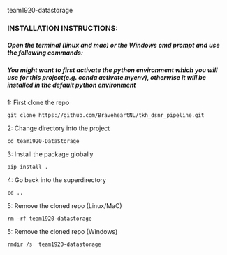 team1920-datastorage


### INSTALLATION INSTRUCTIONS:


##### Open the terminal (linux and mac) or the Windows cmd prompt and use the following commands:

##### You might want to first activate the python environment which you will use for this project(e.g. conda activate myenv), otherwise it will be installed in the default python environment

1: First clone the repo
```shell script
git clone https://github.com/BraveheartNL/tkh_dsnr_pipeline.git
```
2: Change directory into the project
```shell script
cd team1920-DataStorage
```

3: Install the package globally
```shell script
pip install .
```

4: Go back into the superdirectory
```shell script
cd ..
```

5: Remove the cloned repo (Linux/MaC)
```shell script
rm -rf team1920-datastorage
```

5: Remove the cloned repo (Windows)
```shell script
rmdir /s  team1920-datastorage
```
